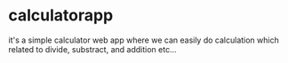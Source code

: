 # calculatorapp

it's a simple calculator web app where we can easily do calculation which related to divide, substract, and addition etc...

